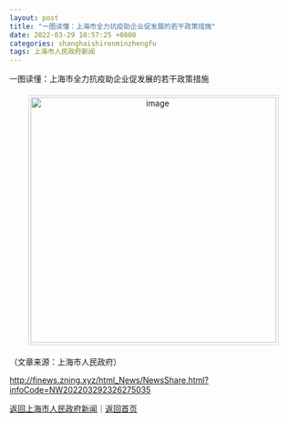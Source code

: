```yaml
---
layout: post
title: "一图读懂：上海市全力抗疫助企业促发展的若干政策措施"
date: 2022-03-29 10:57:25 +0800
categories: shanghaishirenminzhengfu
tags: 上海市人民政府新闻
---
```

<p>一图读懂：上海市全力抗疫助企业促发展的若干政策措施</p>
 <center><img src="https://dfscdn.dfcfw.com/download/D25346326867903878352_w431h10000.jpg" alt="image" width="431" style="border:#d1d1d1 1px solid;padding:3px;margin:5px 0;" /></center><p class="em_media">（文章来源：上海市人民政府）</p>

<http://finews.zning.xyz/html_News/NewsShare.html?infoCode=NW202203292326275035>

[返回上海市人民政府新闻](//finews.withounder.com/category/shanghaishirenminzhengfu.html)｜[返回首页](//finews.withounder.com/)